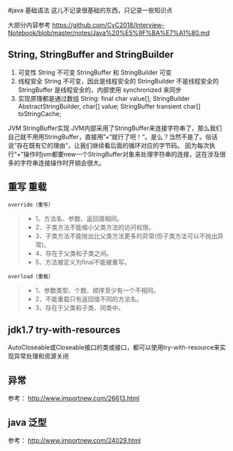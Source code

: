#java 基础语法
这儿不记录很基础的东西，只记录一些知识点

大部分内容参考
https://github.com/CyC2018/Interview-Notebook/blob/master/notes/Java%20%E5%9F%BA%E7%A1%80.md

## String, StringBuffer and StringBuilder
1. 可变性
    String 不可变
    StringBuffer 和 StringBuilder 可变
2. 线程安全
    String 不可变，因此是线程安全的
    StringBuilder 不是线程安全的
    StringBuffer 是线程安全的，内部使用 synchronized 来同步
3. 实现原理都是通过数组
    String:  final char value[]; 
    StringBuilder  AbstractStringBuilder, char[] value; 
    StringBuffer transient char[] toStringCache; 
   
JVM StringBuffer实现
    JVM内部采用了StringBuffer来连接字符串了，那么我们自己就不用用StringBuffer，直接用”+“就行了吧！“。是么？当然不是了。俗话说”存在既有它的理由”，让我们继续看后面的循环对应的字节码。
    因为每次执行“+”操作时jvm都要new一个StringBuffer对象来处理字符串的连接，这在涉及很多的字符串连接操作时开销会很大。
    
## 重写 重载
    override（重写）
>* 1、方法名、参数、返回值相同。
>* 2、子类方法不能缩小父类方法的访问权限。
>* 3、子类方法不能抛出比父类方法更多的异常(但子类方法可以不抛出异常)。
>* 4、存在于父类和子类之间。
>* 5、方法被定义为final不能被重写。

    overload（重载）
>* 1、参数类型、个数、顺序至少有一个不相同。 
>* 2、不能重载只有返回值不同的方法名。
>* 3、存在于父类和子类、同类中。

## jdk1.7 try-with-resources 
AutoCloseable或Closeable接口的类或接口，都可以使用try-with-resource来实现异常处理和资源关闭

## 异常
参考： http://www.importnew.com/26613.html

## java 泛型
参考： http://www.importnew.com/24029.html







